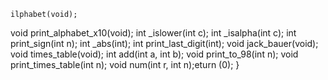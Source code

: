 
	ilphabet(void);
void print_alphabet_x10(void);
int _islower(int c);
int _isalpha(int c);
int print_sign(int n);
int _abs(int);
int print_last_digit(int);
void jack_bauer(void);
void times_table(void);
int add(int a, int b);
void print_to_98(int n);
void print_times_table(int n);
void num(int r, int n);eturn (0);
}
